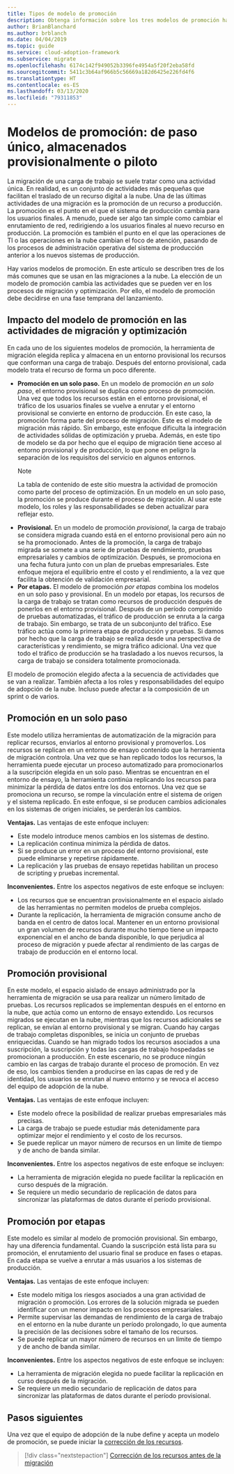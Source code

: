 ```yaml
---
title: Tipos de modelo de promoción
description: Obtenga información sobre los tres modelos de promoción habituales que se usan en las migraciones a la nube y cómo su elección de un modelo afecta a las actividades que se ven en los procesos de migración y optimización.
author: BrianBlanchard
ms.author: brblanch
ms.date: 04/04/2019
ms.topic: guide
ms.service: cloud-adoption-framework
ms.subservice: migrate
ms.openlocfilehash: 6174c142f949052b3396fe4954a5f20f2eba58fd
ms.sourcegitcommit: 5411c3b64af966b5c56669a182d6425e226fd4f6
ms.translationtype: HT
ms.contentlocale: es-ES
ms.lasthandoff: 03/13/2020
ms.locfileid: "79311853"
---
```

# <a name="promotion-models-single-step-staged-or-flight"></a>Modelos de promoción: de paso único, almacenados provisionalmente o piloto

La migración de una carga de trabajo se suele tratar como una actividad única. En realidad, es un conjunto de actividades más pequeñas que facilitan el traslado de un recurso digital a la nube. Una de las últimas actividades de una migración es la promoción de un recurso a producción. La promoción es el punto en el que el sistema de producción cambia para los usuarios finales. A menudo, puede ser algo tan simple como cambiar el enrutamiento de red, redirigiendo a los usuarios finales al nuevo recurso en producción. La promoción es también el punto en el que las operaciones de TI o las operaciones en la nube cambian el foco de atención, pasando de los procesos de administración operativa del sistema de producción anterior a los nuevos sistemas de producción.

Hay varios modelos de promoción. En este artículo se describen tres de los más comunes que se usan en las migraciones a la nube. La elección de un modelo de promoción cambia las actividades que se pueden ver en los procesos de migración y optimización. Por ello, el modelo de promoción debe decidirse en una fase temprana del lanzamiento.

## <a name="impact-of-promotion-model-on-migrate-and-optimize-activities"></a>Impacto del modelo de promoción en las actividades de migración y optimización

En cada uno de los siguientes modelos de promoción, la herramienta de migración elegida replica y almacena en un entorno provisional los recursos que conforman una carga de trabajo. Después del entorno provisional, cada modelo trata el recurso de forma un poco diferente.

- **Promoción en un solo paso.** En un modelo de promoción *en un solo paso*, el entorno provisional se duplica como proceso de promoción. Una vez que todos los recursos están en el entorno provisional, el tráfico de los usuarios finales se vuelve a enrutar y el entorno provisional se convierte en entorno de producción. En este caso, la promoción forma parte del proceso de migración. Este es el modelo de migración más rápido. Sin embargo, este enfoque dificulta la integración de actividades sólidas de optimización y prueba. Además, en este tipo de modelo se da por hecho que el equipo de migración tiene acceso al entorno provisional y de producción, lo que pone en peligro la separación de los requisitos del servicio en algunos entornos.
  > [!NOTE]
  >La tabla de contenido de este sitio muestra la actividad de promoción como parte del proceso de optimización. En un modelo en un solo paso, la promoción se produce durante el proceso de migración. Al usar este modelo, los roles y las responsabilidades se deben actualizar para reflejar esto.
- **Provisional.** En un modelo de promoción *provisional*, la carga de trabajo se considera migrada cuando está en el entorno provisional pero aún no se ha promocionado. Antes de la promoción, la carga de trabajo migrada se somete a una serie de pruebas de rendimiento, pruebas empresariales y cambios de optimización. Después, se promociona en una fecha futura junto con un plan de pruebas empresariales. Este enfoque mejora el equilibrio entre el costo y el rendimiento, a la vez que facilita la obtención de validación empresarial.
- **Por etapas.** El modelo de promoción *por etapas* combina los modelos en un solo paso y provisional. En un modelo por etapas, los recursos de la carga de trabajo se tratan como recursos de producción después de ponerlos en el entorno provisional. Después de un período comprimido de pruebas automatizadas, el tráfico de producción se enruta a la carga de trabajo. Sin embargo, se trata de un subconjunto del tráfico. Ese tráfico actúa como la primera etapa de producción y pruebas. Si damos por hecho que la carga de trabajo se realiza desde una perspectiva de características y rendimiento, se migra tráfico adicional. Una vez que todo el tráfico de producción se ha trasladado a los nuevos recursos, la carga de trabajo se considera totalmente promocionada.

El modelo de promoción elegido afecta a la secuencia de actividades que se van a realizar. También afecta a los roles y responsabilidades del equipo de adopción de la nube. Incluso puede afectar a la composición de un sprint o de varios.

## <a name="single-step-promotion"></a>Promoción en un solo paso

Este modelo utiliza herramientas de automatización de la migración para replicar recursos, enviarlos al entorno provisional y promoverlos. Los recursos se replican en un entorno de ensayo contenido que la herramienta de migración controla. Una vez que se han replicado todos los recursos, la herramienta puede ejecutar un proceso automatizado para promocionarlos a la suscripción elegida en un solo paso. Mientras se encuentran en el entorno de ensayo, la herramienta continúa replicando los recursos para minimizar la pérdida de datos entre los dos entornos. Una vez que se promociona un recurso, se rompe la vinculación entre el sistema de origen y el sistema replicado. En este enfoque, si se producen cambios adicionales en los sistemas de origen iniciales, se perderán los cambios.

**Ventajas.** Las ventajas de este enfoque incluyen:

- Este modelo introduce menos cambios en los sistemas de destino.
- La replicación continua minimiza la pérdida de datos.
- Si se produce un error en un proceso del entorno provisional, este puede eliminarse y repetirse rápidamente.
- La replicación y las pruebas de ensayo repetidas habilitan un proceso de scripting y pruebas incremental.

**Inconvenientes.** Entre los aspectos negativos de este enfoque se incluyen:

- Los recursos que se encuentran provisionalmente en el espacio aislado de las herramientas no permiten modelos de prueba complejos.
- Durante la replicación, la herramienta de migración consume ancho de banda en el centro de datos local. Mantener en un entorno provisional un gran volumen de recursos durante mucho tiempo tiene un impacto exponencial en el ancho de banda disponible, lo que perjudica al proceso de migración y puede afectar al rendimiento de las cargas de trabajo de producción en el entorno local.

## <a name="staged-promotion"></a>Promoción provisional

En este modelo, el espacio aislado de ensayo administrado por la herramienta de migración se usa para realizar un número limitado de pruebas. Los recursos replicados se implementan después en el entorno en la nube, que actúa como un entorno de ensayo extendido. Los recursos migrados se ejecutan en la nube, mientras que los recursos adicionales se replican, se envían al entorno provisional y se migran. Cuando hay cargas de trabajo completas disponibles, se inicia un conjunto de pruebas enriquecidas. Cuando se han migrado todos los recursos asociados a una suscripción, la suscripción y todas las cargas de trabajo hospedadas se promocionan a producción. En este escenario, no se produce ningún cambio en las cargas de trabajo durante el proceso de promoción. En vez de eso, los cambios tienden a producirse en las capas de red y de identidad, los usuarios se enrutan al nuevo entorno y se revoca el acceso del equipo de adopción de la nube.

**Ventajas.** Las ventajas de este enfoque incluyen:

- Este modelo ofrece la posibilidad de realizar pruebas empresariales más precisas.
- La carga de trabajo se puede estudiar más detenidamente para optimizar mejor el rendimiento y el costo de los recursos.
- Se puede replicar un mayor número de recursos en un límite de tiempo y de ancho de banda similar.

**Inconvenientes.** Entre los aspectos negativos de este enfoque se incluyen:

- La herramienta de migración elegida no puede facilitar la replicación en curso después de la migración.
- Se requiere un medio secundario de replicación de datos para sincronizar las plataformas de datos durante el período provisional.

## <a name="flight-promotion"></a>Promoción por etapas

Este modelo es similar al modelo de promoción provisional. Sin embargo, hay una diferencia fundamental. Cuando la suscripción está lista para su promoción, el enrutamiento del usuario final se produce en fases o etapas. En cada etapa se vuelve a enrutar a más usuarios a los sistemas de producción.

**Ventajas.** Las ventajas de este enfoque incluyen:

- Este modelo mitiga los riesgos asociados a una gran actividad de migración o promoción. Los errores de la solución migrada se pueden identificar con un menor impacto en los procesos empresariales.
- Permite supervisar las demandas de rendimiento de la carga de trabajo en el entorno en la nube durante un período prolongado, lo que aumenta la precisión de las decisiones sobre el tamaño de los recursos.
- Se puede replicar un mayor número de recursos en un límite de tiempo y de ancho de banda similar.

**Inconvenientes.** Entre los aspectos negativos de este enfoque se incluyen:

- La herramienta de migración elegida no puede facilitar la replicación en curso después de la migración.
- Se requiere un medio secundario de replicación de datos para sincronizar las plataformas de datos durante el período provisional.

## <a name="next-steps"></a>Pasos siguientes

Una vez que el equipo de adopción de la nube define y acepta un modelo de promoción, se puede iniciar la [corrección de los recursos](./remediate.md).

> [!div class="nextstepaction"]
> [Corrección de los recursos antes de la migración](./remediate.md)
